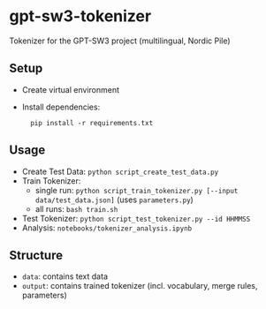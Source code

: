 # gpt-sw3-tokenizer

Tokenizer for the GPT-SW3 project (multilingual, Nordic Pile)

## Setup

- Create virtual environment

- Install dependencies:

        pip install -r requirements.txt


## Usage

- Create Test Data: `python script_create_test_data.py`
- Train Tokenizer: 
  - single run: `python script_train_tokenizer.py [--input data/test_data.json]` (uses `parameters.py`)
  - all runs: `bash train.sh`
- Test Tokenizer: `python script_test_tokenizer.py --id HHMMSS`
- Analysis: `notebooks/tokenizer_analysis.ipynb`



## Structure

- `data`: contains text data
- `output`: contains trained tokenizer (incl. vocabulary, merge rules, parameters) 


